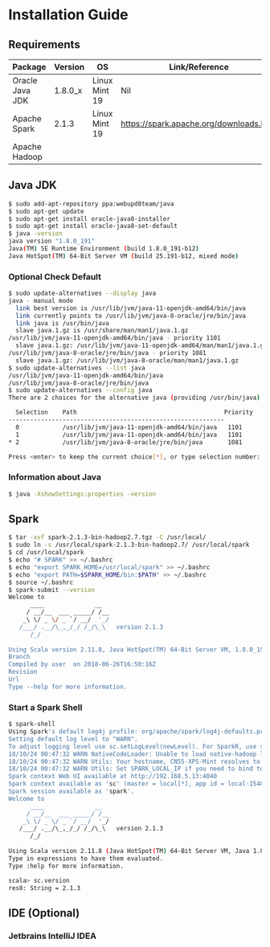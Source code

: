 # Installation Guide

## Requirements

| Package         | Version | OS            | Link/Reference                          |
| --------------- | ------- | ------------- | --------------------------------------- |
| Oracle Java JDK | 1.8.0_x | Linux Mint 19 | Nil                                     |
| Apache Spark    | 2.1.3   | Linux Mint 19 | https://spark.apache.org/downloads.html |
| Apache Hadoop   |         |               |                                         |

## Java JDK

```bash
$ sudo add-apt-repository ppa:webupd8team/java
$ sudo apt-get update
$ sudo apt-get install oracle-java8-installer
$ sudo apt-get install oracle-java8-set-default
$ java -version
java version "1.8.0_191"
Java(TM) SE Runtime Environment (build 1.8.0_191-b12)
Java HotSpot(TM) 64-Bit Server VM (build 25.191-b12, mixed mode)
```

### Optional Check Default

```bash
$ sudo update-alternatives --display java
java - manual mode
  link best version is /usr/lib/jvm/java-11-openjdk-amd64/bin/java
  link currently points to /usr/lib/jvm/java-8-oracle/jre/bin/java
  link java is /usr/bin/java
  slave java.1.gz is /usr/share/man/man1/java.1.gz
/usr/lib/jvm/java-11-openjdk-amd64/bin/java - priority 1101
  slave java.1.gz: /usr/lib/jvm/java-11-openjdk-amd64/man/man1/java.1.gz
/usr/lib/jvm/java-8-oracle/jre/bin/java - priority 1081
  slave java.1.gz: /usr/lib/jvm/java-8-oracle/man/man1/java.1.gz
$ sudo update-alternatives --list java
/usr/lib/jvm/java-11-openjdk-amd64/bin/java
/usr/lib/jvm/java-8-oracle/jre/bin/java
$ sudo update-alternatives --config java
There are 2 choices for the alternative java (providing /usr/bin/java).

  Selection    Path                                         Priority   Status
------------------------------------------------------------
  0            /usr/lib/jvm/java-11-openjdk-amd64/bin/java   1101      auto mode
  1            /usr/lib/jvm/java-11-openjdk-amd64/bin/java   1101      manual mode
* 2            /usr/lib/jvm/java-8-oracle/jre/bin/java       1081      manual mode

Press <enter> to keep the current choice[*], or type selection number: 

```

### Information about Java

```bash
$ java -XshowSettings:properties -version
```

## Spark

```bash
$ tar -xvf spark-2.1.3-bin-hadoop2.7.tgz -C /usr/local/
$ sudo ln -s /usr/local/spark-2.1.3-bin-hadoop2.7/ /usr/local/spark
$ cd /usr/local/spark
$ echo "# SPARK" >> ~/.bashrc
$ echo "export SPARK_HOME=/usr/local/spark" >> ~/.bashrc
$ echo "export PATH=$SPARK_HOME/bin:$PATH" >> ~/.bashrc
$ source ~/.bashrc
$ spark-submit --version
Welcome to
      ____              __
     / __/__  ___ _____/ /__
    _\ \/ _ \/ _ `/ __/  '_/
   /___/ .__/\_,_/_/ /_/\_\   version 2.1.3
      /_/
                        
Using Scala version 2.11.8, Java HotSpot(TM) 64-Bit Server VM, 1.8.0_191
Branch 
Compiled by user  on 2018-06-26T16:50:16Z
Revision 
Url 
Type --help for more information.
```

### Start a Spark Shell

```bash
$ spark-shell
Using Spark's default log4j profile: org/apache/spark/log4j-defaults.properties
Setting default log level to "WARN".
To adjust logging level use sc.setLogLevel(newLevel). For SparkR, use setLogLevel(newLevel).
18/10/24 00:47:32 WARN NativeCodeLoader: Unable to load native-hadoop library for your platform... using builtin-java classes where applicable
18/10/24 00:47:32 WARN Utils: Your hostname, CN55-XPS-Mint resolves to a loopback address: 127.0.1.1; using 192.168.5.13 instead (on interface wlp58s0)
18/10/24 00:47:32 WARN Utils: Set SPARK_LOCAL_IP if you need to bind to another address
Spark context Web UI available at http://192.168.5.13:4040
Spark context available as 'sc' (master = local[*], app id = local-1540302452799).
Spark session available as 'spark'.
Welcome to
      ____              __
     / __/__  ___ _____/ /__
    _\ \/ _ \/ _ `/ __/  '_/
   /___/ .__/\_,_/_/ /_/\_\   version 2.1.3
      /_/
         
Using Scala version 2.11.8 (Java HotSpot(TM) 64-Bit Server VM, Java 1.8.0_191)
Type in expressions to have them evaluated.
Type :help for more information.

scala> sc.version
res0: String = 2.1.3

```



## IDE (Optional)

### Jetbrains IntelliJ IDEA

```bash

```

